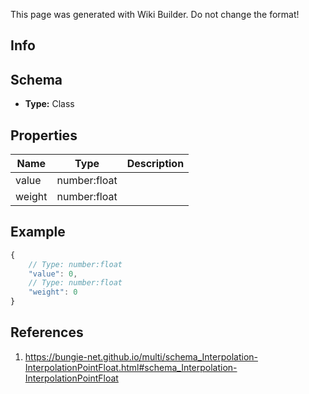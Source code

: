 <span class="wiki-builder">This page was generated with Wiki Builder. Do not change the format!</span>

## Info

## Schema
* **Type:** Class

## Properties
Name | Type | Description
---- | ---- | -----------
value | number:float | 
weight | number:float | 

## Example
```javascript
{
    // Type: number:float
    "value": 0,
    // Type: number:float
    "weight": 0
}

```

## References
1. https://bungie-net.github.io/multi/schema_Interpolation-InterpolationPointFloat.html#schema_Interpolation-InterpolationPointFloat
